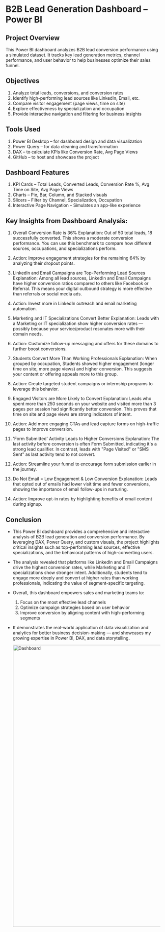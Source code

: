 # B2B Lead Generation Dashboard – Power BI

## Project Overview
This Power BI dashboard analyzes B2B lead conversion performance using a simulated dataset.
It tracks key lead generation metrics, channel performance, and user behavior to help businesses optimize their sales funnel.

## Objectives
1. Analyze total leads, conversions, and conversion rates
2. Identify high-performing lead sources like LinkedIn, Email, etc.
3. Compare visitor engagement (page views, time on site)
4. Explore effectiveness by specialization and occupation
5. Provide interactive navigation and filtering for business insights

## Tools Used
1. Power BI Desktop – for dashboard design and data visualization
2. Power Query – for data cleaning and transformation
3. DAX – to calculate KPIs like Conversion Rate, Avg Page Views
4. GitHub – to host and showcase the project

## Dashboard Features
1. KPI Cards – Total Leads, Converted Leads, Conversion Rate %, Avg Time on Site, Avg Page Views
2. Charts – Pie, Bar, Column, and Stacked visuals
3. Slicers – Filter by Channel, Specialization, Occupation
4. Interactive Page Navigation – Simulates an app-like experience

## Key Insights from Dashboard Analysis:
1. Overall Conversion Rate is 36%
Explanation:
Out of 50 total leads, 18 successfully converted. This shows a moderate conversion performance.
You can use this benchmark to compare how different sources, occupations, and specializations perform.
  1. Action: Improve engagement strategies for the remaining 64% by analyzing their dropout points.

2. LinkedIn and Email Campaigns are Top-Performing Lead Sources
Explanation:
Among all lead sources, LinkedIn and Email Campaigns have higher conversion ratios compared to others like Facebook or Referral. This means your digital outbound strategy is more effective than referrals or social media ads.
  2. Action: Invest more in LinkedIn outreach and email marketing automation.

3. Marketing and IT Specializations Convert Better
Explanation:
Leads with a Marketing or IT specialization show higher conversion rates — possibly because your service/product resonates more with their domain needs.
  3. Action: Customize follow-up messaging and offers for these domains to further boost conversions.

4. Students Convert More Than Working Professionals
Explanation:
When grouped by occupation, Students showed higher engagement (longer time on site, more page views) and higher conversion. This suggests your content or offering appeals more to this group.
  4. Action: Create targeted student campaigns or internship programs to leverage this behavior.

5. Engaged Visitors are More Likely to Convert
Explanation:
Leads who spent more than 250 seconds on your website and visited more than 3 pages per session had significantly better conversion.
This proves that time on site and page views are strong indicators of intent.
  5. Action: Add more engaging CTAs and lead capture forms on high-traffic pages to improve conversion.

6. 'Form Submitted' Activity Leads to Higher Conversions
Explanation:
The last activity before conversion is often Form Submitted, indicating it's a strong lead qualifier.
In contrast, leads with "Page Visited" or "SMS Sent" as last activity tend to not convert.
  6. Action: Streamline your funnel to encourage form submission earlier in the journey.

7. Do Not Email = Low Engagement & Low Conversion
Explanation:
Leads that opted out of emails had lower visit time and fewer conversions, showing the importance of email follow-ups in nurturing.
  7. Action: Improve opt-in rates by highlighting benefits of email content during signup.

## Conclusion
- This Power BI dashboard provides a comprehensive and interactive analysis of B2B lead generation and conversion performance. By leveraging DAX, Power Query, and custom visuals, the project highlights critical insights such as top-performing lead sources, effective specializations, and the behavioral patterns of high-converting users.

- The analysis revealed that platforms like LinkedIn and Email Campaigns drive the highest conversion rates, while Marketing and IT specializations show stronger intent. Additionally, students tend to engage more deeply and convert at higher rates than working professionals, indicating the value of segment-specific targeting.

- Overall, this dashboard empowers sales and marketing teams to:
  1. Focus on the most effective lead channels
  2. Optimize campaign strategies based on user behavior
  3. Improve conversion by aligning content with high-performing segments

- It demonstrates the real-world application of data visualization and analytics for better business decision-making — and showcases my growing expertise in Power BI, DAX, and data storytelling.

  <img width="1580" height="913" alt="Dashboard" src="https://github.com/user-attachments/assets/1cc79206-ad8d-4ccb-ae0d-ca43006d49b8" />

